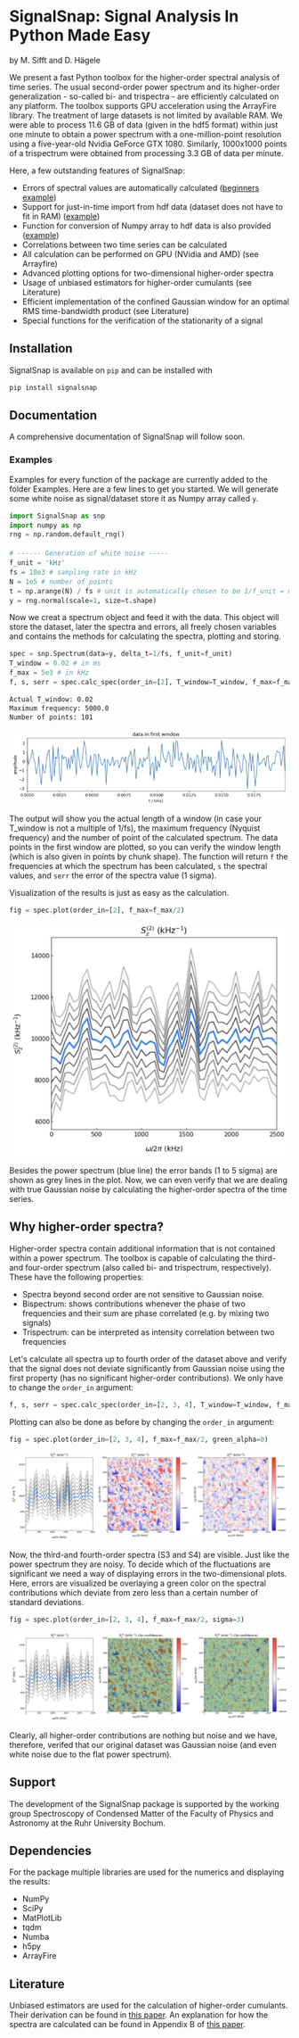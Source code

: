# SignalSnap: Signal Analysis In Python Made Easy 
by M. Sifft and D. Hägele

We present a fast Python toolbox for the higher-order spectral analysis of time series. The usual second-order 
power spectrum and its higher-order generalization - so-called bi- and trispectra - are efficiently calculated 
on any platform. The toolbox supports GPU acceleration using the ArrayFire library. The treatment of large datasets 
is not limited by available RAM. We were able to process 11.6 GB of data (given in the hdf5 format) within just one 
minute to obtain a power spectrum with a one-million-point resolution using a five-year-old Nvidia GeForce GTX 1080. 
Similarly, 1000x1000 points of a trispectrum were obtained from processing 3.3 GB of data per minute.

Here, a few outstanding features of SignalSnap:
* Errors of spectral values are automatically calculated ([beginners example](Examples/Calculating%20Spectra%20from%20Numpy%20Array.ipynb))
* Support for just-in-time import from hdf data (dataset does not have to fit in RAM) ([example](Examples/Calculating%20Polyspectra%20from%20Measurement.ipynb))
* Function for conversion of Numpy array to hdf data is also provided ([example](Examples/Conversion%20of%20CSV%20to%20h5.ipynb))
* Correlations between two time series can be calculated
* All calculation can be performed on GPU (NVidia and AMD) (see Arrayfire) 
* Advanced plotting options for two-dimensional higher-order spectra 
* Usage of unbiased estimators for higher-order cumulants (see Literature)
* Efficient implementation of the confined Gaussian window for an optimal RMS time-bandwidth product (see Literature)
* Special functions for the verification of the stationarity of a signal

## Installation
SignalSnap is available on `pip` and can be installed with 
```bash
pip install signalsnap
```

## Documentation
A comprehensive documentation of SignalSnap will follow soon. 

### Examples
Examples for every function of the package are currently added to the folder Examples. Here are a few lines 
to get you started. We will generate some white noise as signal/dataset store it as Numpy array called `y`.

```python
import SignalSnap as snp
import numpy as np
rng = np.random.default_rng()

# ------ Generation of white noise -----
f_unit = 'kHz'
fs = 10e3 # sampling rate in kHz
N = 1e5 # number of points
t = np.arange(N) / fs # unit is automatically chosen to be 1/f_unit = ms
y = rng.normal(scale=1, size=t.shape)
```

Now we creat a spectrum object and feed it with the data. This object will store the dataset, 
later the spectra and errors, all freely chosen variables and contains 
the methods for calculating the spectra, plotting and storing.

```python
spec = snp.Spectrum(data=y, delta_t=1/fs, f_unit=f_unit)
T_window = 0.02 # in ms
f_max = 5e3 # in kHz
f, s, serr = spec.calc_spec(order_in=[2], T_window=T_window, f_max=f_max, backend='cpu')
```

```
Actual T_window: 0.02
Maximum frequency: 5000.0
Number of points: 101
```
![data in first window](Examples/plots/example_window.png)

The output will show you the actual length of a window (in case your T_window is not a multiple of 1/fs), the maximum 
frequency (Nyquist frequency) and the number of point of the calculated spectrum. The data points in the first window 
are plotted, so you can verify the window length (which is also given in points by chunk shape). The function will 
return `f` the frequencies at which the spectrum has been calculated, `s` the spectral values, and `serr` the error 
of the spectra value (1 sigma).

Visualization of the results is just as easy as the calculation.

```python
fig = spec.plot(order_in=[2], f_max=f_max/2)
```
![power spectrum of the data](Examples/plots/example_s2.png)

Besides the power spectrum (blue line) the error bands (1 to 5 sigma) are shown as grey lines in the plot.
Now, we can even verify that we are dealing with true Gaussian noise by calculating the higher-order spectra of the time
series.

## Why higher-order spectra?
Higher-order spectra contain additional information that is not contained within a power spectrum. The toolbox is 
capable of calculating the third- and four-order spectrum (also called bi- and trispectrum, respectively). These have 
the following properties:
* Spectra beyond second order are not sensitive to Gaussian noise.
* Bispectrum: shows contributions whenever the phase of two frequencies and their sum are phase correlated (e.g. by 
mixing two signals)
* Trispectrum: can be interpreted as intensity correlation between two frequencies

Let's calculate all spectra up to fourth order of the dataset above and verify that the signal does not deviate 
significantly from Gaussian noise using the first property (has no significant higher-order contributions). We 
only have to change the `order_in` argument:

```python
f, s, serr = spec.calc_spec(order_in=[2, 3, 4], T_window=T_window, f_max=f_max, backend='cpu')
```

Plotting can also be done as before by changing the `order_in` argument:
```python
fig = spec.plot(order_in=[2, 3, 4], f_max=f_max/2, green_alpha=0)
```
![polyspectra of the data](Examples/plots/example_poly_no_errors.png)

Now, the third-and fourth-order spectra (S3 and S4) are visible. Just like the power spectrum they are noisy.
To decide which of the fluctuations are significant we need a way of displaying errors in the two-dimensional
plots. Here, errors are visualized be overlaying a green color on the spectral contributions which deviate from 
zero less than a certain number of standard deviations. 

```python
fig = spec.plot(order_in=[2, 3, 4], f_max=f_max/2, sigma=3)
```
![polyspectra of the data](Examples/plots/example_poly.png)

Clearly, all higher-order contributions are nothing but noise and we have, therefore, verifed that our 
original dataset was Gaussian noise (and even white noise due to the flat power spectrum).

## Support
The development of the SignalSnap package is supported by the working group Spectroscopy of Condensed Matter of the 
Faculty of Physics and Astronomy at the Ruhr University Bochum.

## Dependencies
For the package multiple libraries are used for the numerics and displaying the results:
* NumPy
* SciPy
* MatPlotLib
* tqdm
* Numba
* h5py
* ArrayFire

## Literature
Unbiased estimators are used for the calculation of higher-order cumulants. Their derivation can be found in
[this paper](https://arxiv.org/abs/2011.07992). An explanation for how the spectra are calculated can be found in
Appendix B of [this paper](https://doi.org/10.1103/PhysRevResearch.3.033123).